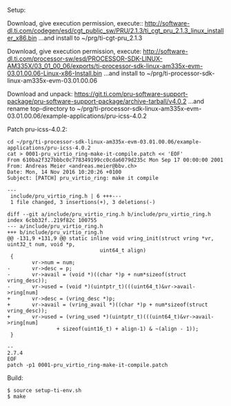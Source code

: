 Setup:

Download, give execution permission, execute::
http://software-dl.ti.com/codegen/esd/cgt_public_sw/PRU/2.1.3/ti_cgt_pru_2.1.3_linux_installer_x86.bin
...and install to ~/prg/ti-cgt-pru_2.1.3

Download, give execution permission, execute:
http://software-dl.ti.com/processor-sw/esd/PROCESSOR-SDK-LINUX-AM335X/03_01_00_06/exports/ti-processor-sdk-linux-am335x-evm-03.01.00.06-Linux-x86-Install.bin
...and install to ~/prg/ti-processor-sdk-linux-am335x-evm-03.01.00.06

Download and unpack:
https://git.ti.com/pru-software-support-package/pru-software-support-package/archive-tarball/v4.0.2
...and rename top-directory to ~/prg/ti-processor-sdk-linux-am335x-evm-03.01.00.06/example-applications/pru-icss-4.0.2

Patch pru-icss-4.0.2:
```
cd ~/prg/ti-processor-sdk-linux-am335x-evm-03.01.00.06/example-applications/pru-icss-4.0.2
cat > 0001-pru_virtio_ring-make-it-compile.patch << 'EOF'
From 610ba2f327bbbc0c778349199cc0cda6079d235c Mon Sep 17 00:00:00 2001
From: Andreas Meier <andreas.meier@bbv.ch>
Date: Mon, 14 Nov 2016 10:20:26 +0100
Subject: [PATCH] pru_virtio_ring: make it compile

---
 include/pru_virtio_ring.h | 6 +++---
 1 file changed, 3 insertions(+), 3 deletions(-)

diff --git a/include/pru_virtio_ring.h b/include/pru_virtio_ring.h
index 6cbb32f..219f82c 100755
--- a/include/pru_virtio_ring.h
+++ b/include/pru_virtio_ring.h
@@ -131,9 +131,9 @@ static inline void vring_init(struct vring *vr, uint32_t num, void *p,
                              uint64_t align)
 {
        vr->num = num;
-       vr->desc = p;
-       vr->avail = (void *)((char *)p + num*sizeof(struct vring_desc));
-       vr->used = (void *)(uintptr_t)(((uint64_t)&vr->avail->ring[num]
+       vr->desc = (vring_desc *)p;
+       vr->avail = (vring_avail *)((char *)p + num*sizeof(struct vring_desc));
+       vr->used = (vring_used *)(uintptr_t)(((uint64_t)&vr->avail->ring[num]
                + sizeof(uint16_t) + align-1) & ~(align - 1));
 }

--
2.7.4
EOF
patch -p1 0001-pru_virtio_ring-make-it-compile.patch
```

Build:
```
$ source setup-ti-env.sh
$ make
```
